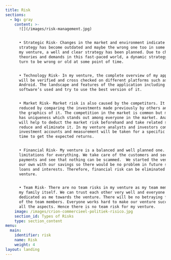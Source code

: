 ```yaml
---
title: Risk
sections:
  - bg: gray
    content: >-
      ![](/images/risk-management.jpg)


      • Strategic Risk- Changes in the market and environment indicate that the
      strategy has become outdated and maybe the wrong one too in some cases. In
      my venture, a well and clear strategy has been planned. Due to changing
      theories and demands in this fast-paced world, a dynamic strategy may also
      turn to be wrong or old at some point of time. 


      • Technology Risk- In my venture, the complete overview of my application
      will be verified and cross checked on different platforms such as iOS and
      Android. The landscape and features of the application including the
      software’s used and try to use the best version of it.   


      • Market Risk- Market risk is also caused by the competitors. It can be
      reduced by comparing the investments made previously by others and analyse
      the graphics of it. The competition in the market is common but my venture
      has uniqueness which stands out among everyone in the market. Analysts
      will help to deduct the market risk beforehand and take related steps to
      reduce and eliminate it. In my venture analysts and investors compare the
      investment accounts and measurement will be taken for a specific period of
      time to get the expected returns. 


      • Financial Risk- My venture is a balanced and well planned one. There are
      limitations for everything. We take care of the customers and secure their
      payments and see that nothing can be scammed.  We started the venture on
      our own with our savings so there would be no problem in future such as
      loans and interests. Therefore, financial risk can be eliminated in my
      venture. 


      • Team Risk- There are no team risks in my venture as my team members are
      my family itself. We can trust each other very well and everyone is as
      dedicated as me towards the venture. There will be no betraying from any
      of the team members. Everyone works hard to make our venture successful in
      all the aspects. Hence there is no team risk for my venture.
    image: /images/crion-commercieel-politiek-risico.jpg
    section_id: Types of Risks
    type: section_content
menu:
  main:
    identifier: risk
    name: Risk
    weight: 4
layout: landing
---
```


